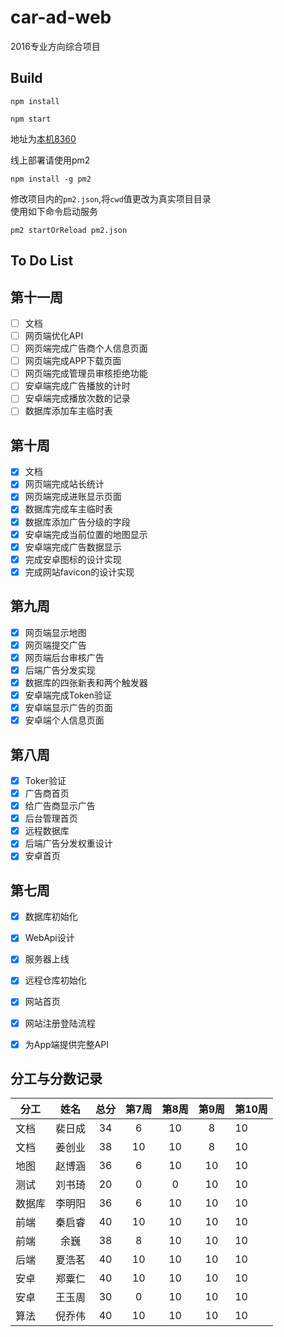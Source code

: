 # car-ad-web

2016专业方向综合项目

## Build
```
npm install

npm start
```
地址为[本机8360](http://127.0.0.1:8360)  

线上部署请使用pm2
```
npm install -g pm2
```
修改项目内的`pm2.json`,将`cwd`值更改为真实项目目录  
使用如下命令启动服务
```
pm2 startOrReload pm2.json
```

## To Do List

## 第十一周
- [ ] 文档
- [ ] 网页端优化API
- [ ] 网页端完成广告商个人信息页面
- [ ] 网页端完成APP下载页面
- [ ] 网页端完成管理员审核拒绝功能
- [ ] 安卓端完成广告播放的计时
- [ ] 安卓端完成播放次数的记录 
- [ ] 数据库添加车主临时表

## 第十周
- [x] 文档
- [x] 网页端完成站长统计
- [x] 网页端完成进账显示页面
- [x] 数据库完成车主临时表
- [x] 数据库添加广告分级的字段
- [x] 安卓端完成当前位置的地图显示
- [x] 安卓端完成广告数据显示
- [x] 完成安卓图标的设计实现
- [x] 完成网站favicon的设计实现

## 第九周
- [x] 网页端显示地图
- [x] 网页端提交广告 
- [x] 网页端后台审核广告
- [x] 后端广告分发实现 
- [x] 数据库的四张新表和两个触发器
- [x] 安卓端完成Token验证
- [x] 安卓端显示广告的页面
- [x] 安卓端个人信息页面

## 第八周
- [x] Toker验证
- [x] 广告商首页
- [x] 给广告商显示广告
- [x] 后台管理首页
- [x] 远程数据库
- [x] 后端广告分发权重设计
- [x] 安卓首页

## 第七周
- [x] 数据库初始化
- [x] WebApi设计
- [x] 服务器上线
- [x] 远程仓库初始化
- [x] 网站首页
- [x] 网站注册登陆流程
- [x] 为App端提供完整API



## 分工与分数记录

|分工  |姓名   |总分  |第7周|第8周|第9周|第10周|
|------|:----:|:----:|:--:|:---:|:---:|:----|
|文档  |裴日成 |34    |6   |10   |8   |10  |
|文档  |姜创业 |38    |10  |10   |8   |10  |
|地图  |赵博涵 |36    |6   |10   |10  |10  |
|测试  |刘书琦 |20    |0   |0    |10  |10  |
|数据库|李明阳 |36    |6   |10   |10  |10  |
|前端  |秦启睿 |40    |10  |10   |10  |10  | 
|前端  |余巍   |38    |8   |10   |10  |10  | 
|后端  |夏浩茗 |40    |10  |10   |10  |10  | 
|安卓  |郑粟仁 |40    |10  |10   |10  |10  | 
|安卓  |王玉周 |30    |0   |10   |10  |10  | 
|算法  |倪乔伟 |40    |10  |10   |10  |10  | 
